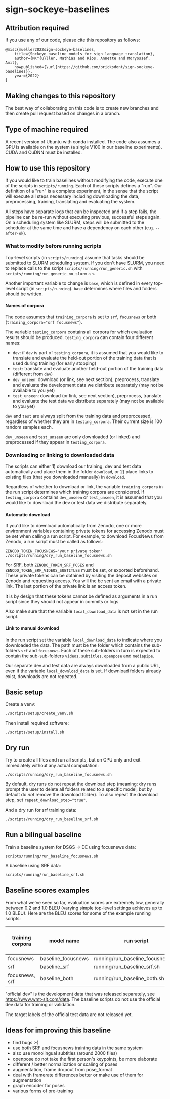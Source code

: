 # sign-sockeye-baselines

## Attribution required

If you use any of our code, please cite this repository as follows:

    @misc{mueller2022sign-sockeye-baselines,
        title={Sockeye baseline models for sign language translation},
        author={M\"{u}ller, Mathias and Rios, Annette and Moryossef, Amit},
        howpublished={\url{https://github.com/bricksdont/sign-sockeye-baselines}},
        year={2022}
    }

## Making changes to this repository

The best way of collaborating on this code is to create new branches and then create pull request based on changes in
a branch.

## Type of machine required

A recent version of Ubuntu with conda installed. The code also
assumes a GPU is available on the system (a single V100 in our
baseline experiments). CUDA and CuDNN must be installed.

## How to use this repository

If you would like to train baselines without modifying the code, execute one of the scripts in `scripts/running`. Each
of these scripts defines a "run". Our definition of a "run" is a complete experiment, in the sense that the script will
execute all steps necessary including downloading the data, preprocessing, training, translating and evaluating the system.

All steps have separate logs that can be inspected and if a step fails, the pipeline can be re-run without executing previous,
successful steps again. On a scheduling system like SLURM, steps will be submitted to the scheduler at the same time and
have a dependency on each other (e.g. `--after-ok`).

### What to modify before running scripts

Top-level scripts (in `scripts/running`) assume that tasks should be submitted to SLURM
scheduling system. If you don't have SLURM, you need to replace calls to the script
`scripts/running/run_generic.sh` with `scripts/running/run_generic_no_slurm.sh`.

Another important variable to change is `base`, which is defined
in every top-level script (in `scripts/running`). `base` determines where
files and folders should be written.

#### Names of corpora

The code assumes that `training_corpora` is set to `srf`, `focusnews` or both
(`training_corpora="srf focusnews"`).

The variable `testing_corpora` contains all
corpora for which evaluation results should be produced. `testing_corpora` can
contain four different names:

- `dev`: if `dev` is part of `testing_corpora`, it is assumed that you would like to 
translate and evaluate the held-out portion of the training data that is
used during training (for early stopping)
- `test`: translate and evaluate another held-out portion of the training data (different
from `dev`)
- `dev_unseen`: download (or link, see next section), preprocess, translate and evaluate the
development data we distribute separately (may not be available to you yet)
- `test_unseen`: download (or link, see next section), preprocess, translate and evaluate the
test data we distribute separately (may not be available to you yet)

`dev` and `test` are always split from the training data and preprocessed, regardless
of whether they are in `testing_corpora`. Their current size is 100 random samples
each.

`dev_unseen` and `test_unseen` are only downloaded (or linked) and preprocessed if they appear in `testing_corpora`.

### Downloading or linking to downloaded data

The scripts can either 1) download our training, dev and test data automatically and place them
in the folder `download`, or 2) place links to existing files (that you downloaded manually)
in `download`.

Regardless of whether to download or link, the variable `training_corpora` in the run script
determines which training corpora are considered. If `testing_corpora` contains `dev_unseen`
or `test_unseen`, it is assumed that you would like to download the dev or
test data we distribute separately.

#### Automatic download

If you'd like to download automatically from Zenodo, one or more environment variables
containing private tokens for accessing Zenodo must be set when calling a run script. For example,
to download FocusNews from Zenodo, a run script must be called as follows:

    ZENODO_TOKEN_FOCUSNEWS="your private token" ./scripts/running/dry_run_baseline_focusnews.sh

For SRF, both `ZENODO_TOKEN_SRF_POSES` and `ZENODO_TOKEN_SRF_VIDEOS_SUBTITLES` must be set, or exported beforehand.
These private tokens can be obtained by visiting the deposit websites on Zenodo and requesting
access. You will the be sent an email with a private link. The last portion of the private
link is an access token.

It is by design that these tokens cannot be defined as arguments in a run script since
they should not appear in commits or logs.

Also make sure that the variable `local_download_data` is not set in the run script.

#### Link to manual download

In the run script set the variable `local_download_data` to indicate where you downloaded the data.
The path must be the folder which contains the sub-folders `srf` and `focusnews`.
Each of these sub-folders in turn is expected to contain the sub-sub-folders
`videos`, `subtitles`, `openpose` and `mediapipe`.

Our separate dev and test data are always downloaded from a public URL, even if the variable `local_download_data` is set. If
download folders already exist, downloads are not repeated.

## Basic setup

Create a venv:

    ./scripts/setup/create_venv.sh

Then install required software:

    ./scripts/setup/install.sh

## Dry run

Try to create all files and run all scripts, but on CPU only and exit immediately without any actual computation:

    ./scripts/running/dry_run_baseline_focusnews.sh

By default, dry runs do not repeat the download step (meaning: dry runs prompt the user to delete all folders related to
a specific model, but by default do _not_ remove the download folder). To also repeat the download step, set
`repeat_download_step="true"`.

And a dry run for srf training data:

    ./scripts/running/dry_run_baseline_srf.sh

## Run a bilingual baseline

Train a baseline system for DSGS -> DE using focusnews data:

    scripts/running/run_baseline_focusnews.sh

A baseline using SRF data:

    scripts/running/run_baseline_srf.sh

## Baseline scores examples

From what we've seen so far, evaluation scores are extremely low, generally between 0.2 and 1.0 BLEU (varying simple top-level
settings achieves up to 1.0 BLEU). Here are the BLEU scores for some of the example running scripts:

| **training corpora** | **model name**     | **run script**                    | **test split from train** | **official dev** | **official test** |
|----------------------|--------------------|-----------------------------------|---------------------------|------------------|-------------------|
| focusnews            | baseline_focusnews | running/run_baseline_focusnews.sh | 0.231                     | 0.216            |                   |
| srf                  | baseline_srf       | running/run_baseline_srf.sh       | 0.354                     | 0.589            |                   |
| focusnews, srf       | baseline_both      | running/run_baseline_both.sh      | 0.074                     | 0.157            |                   |

"official dev" is the development data that was released separately, see https://www.wmt-slt.com/data. The baseline scripts
do not use the official dev data for training or validation.

The target labels of the official test data are not released yet.

## Ideas for improving this baseline

- find bugs :-)
- use both SRF and focusnews training data in the same system
- also use monolingual subtitles (around 2000 files)
- openpose do not take the first person's keypoints, be more elaborate
- different / better normalization or scaling of poses
- augmentation, frame dropout from pose_format
- deal with framerate differences better or make use of them for augmentation
- graph encoder for poses
- various forms of pre-training
